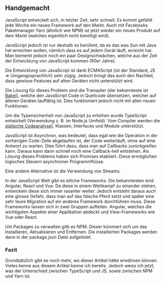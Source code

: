 ## Handgemacht
JavaScript entwickelt sich, in letzter Zeit, sehr schnell. Es kommt gefühlt jede Woche ein neues Framework auf den Markt. Auch mit Facebooks Paketmanager Yarn (ähnlich wie NPM) ist jetzt wieder ein neues Produkt auf dem Markt (welches eigentlich nicht benötigt wird).


JavaScript jedoch ist nur deshalb so berühmt, da es das was Sun mit Java hat erreichen wollen, nämlich dass es auf jedem Gerät läuft, erreicht hat. Man bemerkt jedoch noch ein paar Designschwächen, welche aus der Zeit der Entwicklung von JavaScript kommen (90er Jahre).


Die Entwicklung von JavaScript ist dank ECMAScript (ist der Standard, JS => Umgangssprachlich) sehr zügig. Jedoch bringt das auch den Nachteil, dass gewisse Features auf alten Geräten nicht unterstützt wird.


Die Lösung für dieses Problem sind die Transpiler (der bekannteste ist [Babel](https://babeljs.io/)), welche den JavaScript Code in Quellcode übersetzen, welcher auf älteren Geräten lauffähig ist. Dies funktioniert jedoch nicht mit allen neuen Funktionen.





Um die Typensicherheit von JavaScript zu erhöhen wurde TypeScript entwickelt (Verwendung z. B. im Node.js Umfeld). Vom Compiler werden die [statische Codeanalyse](/wiki/programmiersprachen/javascript/statische_codeanalyse)], Klassen, Interfaces und Module unterstützt.





JavaScript ist Asynchron, was bedeutet, dass egal wie die Operation in der vorherigen Code-Zeile abgelaufen ist, der Code weiterläuft, ohne auf eine Antwort zu warten. Dies führt dazu, dass man auf Callbacks zurückgreifen kann. Daraus kann dann schnell noch eine Callback-hell entstehen. Als Lösung dieses Problems haben sich Promises etabliert. Diese ermöglichen logisches Steuern asynchroner Programmflüsse.


Eine andere Alternative ist die Verwendung von Streams.





In der JavaScript Welt gibt es etliche Frameworks. Die bekanntesten sind Angular, React und Vue. Da diese in einem Wettkampf zu einander stehen, entwickeln diese sich immer rasanter weiter. Jedoch entsteht daraus auch eine grosse Gefahr, dass man auf das falsche Pferd setzt und später eine sehr teure Migration auf ein anderes Framework durchführen muss. Diese Frameworks lassen sich in zwei Gruppen aufteilen. Angular, welches die wichtigsten Aspekte einer Applikation abdeckt und View-Frameworks wie Vue oder React. 





Um Packages zu verwalten gitb es NPM. Dieser kümmert sich um das Installieren, Aktualisieren und Entfernen. Die installierten Packages werden dann in der package.json Datei aufgelistet.





### Fazit
Grundsätzlich gibt es noch mehr, wo dieser Artikel hätte erwähnen können. Vieles kenne aus diesem Artikel kenne ich bereits. Jedoch weiss ich jetzt, was der Unterschied zwischen TypeScript und JS, sowie zwischen NPM und Yarn ist.
